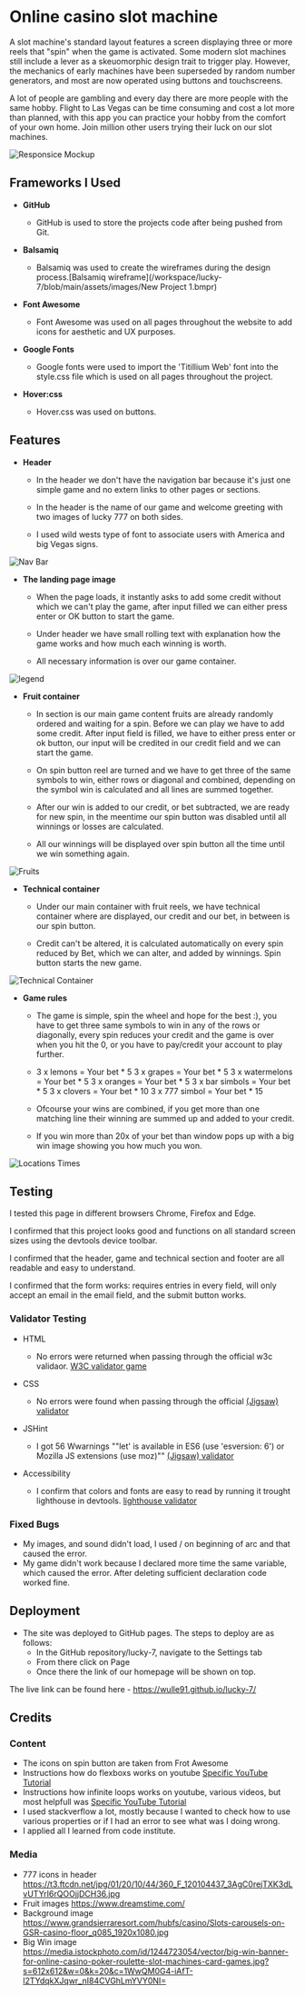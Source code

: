 # Online casino slot machine

A slot machine's standard layout features a screen displaying three or more reels that "spin" when the game is activated. Some modern slot machines still include a lever as a skeuomorphic design trait to trigger play. However, the mechanics of early machines have been superseded by random number generators, and most are now operated using buttons and touchscreens.

A lot of people are gambling and every day there are more people with the same hobby. Flight to Las Vegas can be time consuming and cost a lot more than planned, with this app you can practice your hobby from the comfort of your own home. Join million other users trying their luck on our slot machines.

![Responsice Mockup](https://github.com/Wulle91/lucky-7/blob/main/assets/images/amiresponsive.PNG)

## Frameworks I Used

- __GitHub__

  - GitHub is used to store the projects code after being pushed from Git.

- __Balsamiq__

  - Balsamiq was used to create the wireframes during the design process.[Balsamiq wireframe](/workspace/lucky-7/blob/main/assets/images/New Project 1.bmpr)

- __Font Awesome__

  - Font Awesome was used on all pages throughout the website to add icons for aesthetic and UX purposes.

- __Google Fonts__

  - Google fonts were used to import the 'Titillium Web' font into the style.css file which is used on all pages throughout the project.

- __Hover:css__

  - Hover.css was used on buttons.

## Features 

- __Header__

  - In the header we don't have the navigation bar because it's just one simple game and no extern links to other pages or sections.

  - In the header is the name of our game and welcome greeting with two images of lucky 777 on both sides.

  - I used wild wests type of font to associate users with America and big Vegas signs.

![Nav Bar](https://github.com/Wulle91/lucky-7/blob/main/assets/images/header.PNG)

- __The landing page image__

  - When the page loads, it instantly asks to add some credit without which we can't play the game, after input filled we can either press enter or OK button to start the game.

  - Under header we have small rolling text with explanation how the game works and how much each winning is worth.
            
  - All necessary information is over our game container.

![legend](https://github.com/Wulle91/lucky-7/blob/main/assets/images/rolling-legend.PNG)

- __Fruit container__

  - In section is our main game content fruits are already randomly ordered and waiting for a spin. Before we can play we have to add some credit. After input field is filled, we have to either press enter or ok button, our input will be credited in our credit field and we can start the game.
           
  - On spin button reel are turned and we have to get three of the same symbols to win, either rows or diagonal and combined, depending on the symbol win is calculated and all lines are summed together.

  - After our win is added to our credit, or bet subtracted, we are ready for new spin, in the meentime our spin button was disabled until all winnings or losses are calculated. 

  - All our winnings will be displayed over spin button all the time until we win something again.

![Fruits](https://github.com/Wulle91/lucky-7/blob/main/assets/images/fruit-container.PNG)

- __Technical container__

  - Under our main container with fruit reels, we have technical container where are displayed, our credit and our bet, in between is our spin button.
             
  - Credit can't be altered, it is calculated automatically on every spin reduced by Bet, which we can alter, and added by winnings. Spin button starts the new game.

![Technical Container](https://github.com/Wulle91/lucky-7/blob/main/assets/images/technical-container.PNG)

- __Game rules__

  -  The game is simple, spin the wheel and hope for the best :), you have to get three same symbols to win in any of the rows or diagonally, every spin reduces your credit and the game is over when you hit the 0, or you have to pay/credit your account to play further.

  -  3 x lemons =       Your bet * 5
     3 x grapes =       Your bet * 5
     3 x watermelons =  Your bet * 5 
     3 x oranges =      Your bet * 5 
     3 x bar simbols =  Your bet * 5
     3 x clovers =      Your bet * 10
     3 x 777 simbol =   Your bet * 15
           
  -  Ofcourse your wins are combined, if you get more than one matching line their winning are summed up and added to your credit.

  -  If you win more than 20x of your bet than window pops up with a big win image showing you how much you won.

![Locations Times](https://github.com/Wulle91/lucky-7/blob/main/assets/images/big-win.PNG)



## Testing 


I tested this page in different browsers Chrome, Firefox and Edge.

I confirmed that this project looks good and functions on all standard screen sizes using the devtools device toolbar.

I confirmed that the  header, game and technical section and footer are all readable and easy to understand.

I confirmed that the form works: requires entries in every field, will only accept an email in the email field, and the submit button works.


### Validator Testing 

- HTML
  - No errors were returned when passing through the official w3c validaor.
  [W3C validator game](https://github.com/Wulle91/lucky-7/blob/main/assets/images/html-validator.PNG)
  

- CSS
  - No errors were found when passing through the official [(Jigsaw) validator](https://github.com/Wulle91/lucky-7/blob/main/assets/images/css-validator.PNG)

- JSHint    
  - I got 56 Wwarnings ""let' is available in ES6 (use 'esversion: 6') or Mozilla JS extensions (use moz)"" [(Jigsaw) validator](https://github.com/Wulle91/lucky-7/blob/main/assets/images/css-validator.PNG)

- Accessibility     
  - I confirm that colors and fonts are easy to read by running it trought lighthouse in devtools. [lighthouse validator](https://github.com/Wulle91/blob/main/lucky-7/assets/images/lighthouse.PNG)

### Fixed Bugs

- My images, and sound didn't load, I used / on beginning of arc and that caused the error.
- My game didn't work because I declared more time the same variable, which caused the error. After deleting sufficient declaration code worked fine. 
 

## Deployment


- The site was deployed to GitHub pages. The steps to deploy are as follows: 
  - In the GitHub repository/lucky-7, navigate to the Settings tab 
  - From there click on Page
  - Once there the link of our homepage will be shown on top. 

The live link can be found here - https://wulle91.github.io/lucky-7/


## Credits 

### Content 

- The icons on spin button are taken from Frot Awesome       
- Instructions how do flexboxs works on youtube  [Specific YouTube Tutorial](https://www.youtube.com/watch?v=JJSoEo8JSnc)
- Instructions how infinite loops works on youtube, various videos, but most helpfull was  [Specific YouTube Tutorial](https://www.youtube.com/watch?v=0YMntQg-WIk&t=899s)
- I used stackverflow a lot, mostly because I wanted to check how to use various properties or if I had an error to see what was I doing wrong.
- I applied all I learned from code institute.

### Media

- 777 icons in header                             https://t3.ftcdn.net/jpg/01/20/10/44/360_F_120104437_3AgC0rejTXK3dLvUTYrI6rQOOjjDCH36.jpg       
- Fruit images                                    https://www.dreamstime.com/
- Background image                                https://www.grandsierraresort.com/hubfs/casino/Slots-carousels-on-GSR-casino-floor_q085_1920x1080.jpg 
- Big Win image                                   https://media.istockphoto.com/id/1244723054/vector/big-win-banner-for-online-casino-poker-roulette-slot-machines-card-games.jpg?s=612x612&w=0&k=20&c=1WwQM0G4-iAfT-l2TYdqkXJqwr_nI84CVGhLmYVY0NI=

